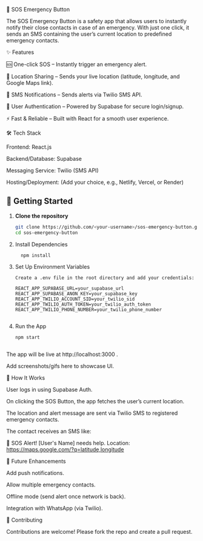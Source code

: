 🚨 SOS Emergency Button

The SOS Emergency Button is a safety app that allows users to instantly notify their close contacts in case of an emergency. With just one click, it sends an SMS containing the user’s current location to predefined emergency contacts.

✨ Features

🆘 One-click SOS – Instantly trigger an emergency alert.

📍 Location Sharing – Sends your live location (latitude, longitude, and Google Maps link).

📲 SMS Notifications – Sends alerts via Twilio SMS API.

🔐 User Authentication – Powered by Supabase for secure login/signup.

⚡ Fast & Reliable – Built with React for a smooth user experience.

🛠️ Tech Stack

Frontend: React.js

Backend/Database: Supabase

Messaging Service: Twilio (SMS API)

Hosting/Deployment: (Add your choice, e.g., Netlify, Vercel, or Render)

## 🚀 Getting Started

1. **Clone the repository**  
   ```bash
   git clone https://github.com/<your-username>/sos-emergency-button.git
   cd sos-emergency-button


2. Install Dependencies
   ```bash
     npm install
   
3. Set Up Environment Variables
    ```
    Create a .env file in the root directory and add your credentials:
       
    REACT_APP_SUPABASE_URL=your_supabase_url
    REACT_APP_SUPABASE_ANON_KEY=your_supabase_key
    REACT_APP_TWILIO_ACCOUNT_SID=your_twilio_sid
    REACT_APP_TWILIO_AUTH_TOKEN=your_twilio_auth_token
    REACT_APP_TWILIO_PHONE_NUMBER=your_twilio_phone_number


5. Run the App
   ```bash
   npm start



The app will be live at http://localhost:3000
.



Add screenshots/gifs here to showcase UI.

📖 How It Works

User logs in using Supabase Auth.

On clicking the SOS Button, the app fetches the user’s current location.

The location and alert message are sent via Twilio SMS to registered emergency contacts.

The contact receives an SMS like:

🚨 SOS Alert! [User's Name] needs help. 
Location: https://maps.google.com/?q=latitude,longitude

🔮 Future Enhancements

Add push notifications.

Allow multiple emergency contacts.

Offline mode (send alert once network is back).

Integration with WhatsApp (via Twilio).

🤝 Contributing

Contributions are welcome! Please fork the repo and create a pull request.
